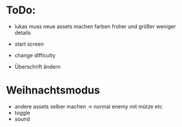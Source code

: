 # ToDo:

- lukas muss neue assets machen farben froher und größer weniger details

- start screen

- change difficulty

- Überschrift ändern

# Weihnachtsmodus

- andere assets selber machen -> normal enemy mit mütze etc
- toggle
- sound
